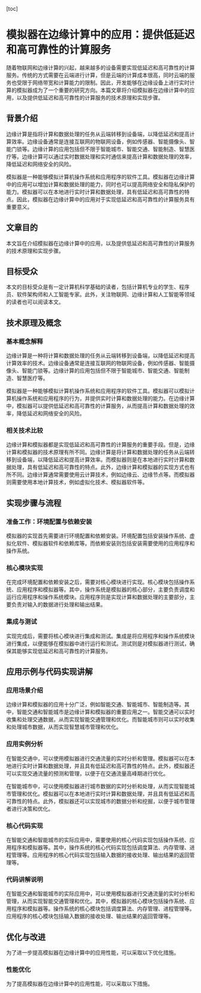 
[toc]                    
                
                
模拟器在边缘计算中的应用：提供低延迟和高可靠性的计算服务
=================

随着物联网和边缘计算的兴起，越来越多的设备需要实现低延迟和高可靠性的计算服务。传统的方式需要在云端进行计算，但是云端的计算成本很高，同时云端的服务也受限于网络带宽和计算能力的限制。因此，开发能够在边缘设备上进行实时计算的模拟器成为了一个重要的研究方向。本篇文章将介绍模拟器在边缘计算中的应用，以及提供低延迟和高可靠性的计算服务的技术原理和实现步骤。

背景介绍
--------

边缘计算是指将计算和数据处理的任务从云端转移到设备端，以降低延迟和提高计算效率。边缘设备通常是连接互联网的物联网设备，例如传感器、智能摄像头、智能门锁等。边缘计算的应用包括但不限于智能城市、智能交通、智能制造、智慧医疗等。边缘计算可以通过实时数据处理和实时通信来提高计算和数据处理的效率，降低延迟和网络安全的风险。

模拟器是一种能够模拟计算机操作系统和应用程序的软件工具。模拟器在边缘计算中的应用可以增加计算和数据处理的能力，同时也可以提高网络安全和隐私保护的能力。模拟器可以在本地进行实时计算和数据处理，具有低延迟和高可靠性的特点。因此，模拟器在边缘计算中的应用对于实现低延迟和高可靠性的计算服务具有重要意义。

文章目的
---------

本文旨在介绍模拟器在边缘计算中的应用，以及提供低延迟和高可靠性的计算服务的技术原理和实现步骤。

目标受众
---------

本文的目标受众是有一定计算机科学基础的读者，包括计算机专业的学生、程序员、软件架构师和人工智能专家。此外，关注物联网、边缘计算和人工智能等领域的读者也可以阅读本文。

技术原理及概念
------------------

### 基本概念解释

边缘计算是一种将计算和数据处理的任务从云端转移到设备端，以降低延迟和提高计算效率的技术。边缘设备通常是连接互联网的物联网设备，例如传感器、智能摄像头、智能门锁等。边缘计算的应用包括但不限于智能城市、智能交通、智能制造、智慧医疗等。

模拟器是一种能够模拟计算机操作系统和应用程序的软件工具。模拟器可以模拟计算机操作系统和应用程序的行为，并提供实时计算和数据处理的能力。在边缘计算中，模拟器可以提供低延迟和高可靠性的计算服务，从而提高计算和数据处理的效率，降低延迟和网络安全的风险。

### 相关技术比较

边缘计算和模拟器都是实现低延迟和高可靠性的计算服务的重要手段。但是，边缘计算和模拟器的技术原理有所不同。边缘计算是将计算和数据处理的任务从云端转移到设备端，以降低延迟和提高计算效率。而模拟器则是在本地进行实时计算和数据处理，具有低延迟和高可靠性的特点。此外，边缘计算和模拟器的实现方式也有所不同。边缘计算通常需要使用云计算技术，例如边缘云、边缘节点等。而模拟器则需要使用本地计算技术，例如虚拟化技术、模拟器软件等。

实现步骤与流程
-------------------------

### 准备工作：环境配置与依赖安装

模拟器的实现首先需要进行环境配置和依赖安装。环境配置包括安装操作系统、虚拟化软件、模拟器软件和依赖库等。而依赖安装则包括安装需要使用的应用程序和操作系统。

### 核心模块实现

在完成环境配置和依赖安装之后，需要对核心模块进行实现。核心模块包括操作系统、应用程序和模拟器等。其中，操作系统是模拟器的核心部分，主要负责调度和运行应用程序和操作系统模块。应用程序则是实现计算和数据处理的主要部分，主要负责对输入的数据进行处理和输出结果。

### 集成与测试

实现完成后，需要将核心模块进行集成和测试。集成是将应用程序和操作系统模块进行集成，以便能够在模拟器中进行运行和测试。测试则是对模拟器进行测试，确保其能够实现低延迟和高可靠性的计算服务。

应用示例与代码实现讲解
-------------------

### 应用场景介绍

边缘计算和模拟器的应用十分广泛，例如智能交通、智能城市、智能制造等。其中，智能交通和智能城市是边缘计算和模拟器的重要应用之一。智能交通可以实时收集和处理交通数据，从而实现智能交通管理和优化。而智能城市则可以实时收集和处理城市数据，从而实现智慧城市管理和优化。

### 应用实例分析

在智能交通中，可以使用模拟器进行交通流量的实时分析和管理。模拟器可以在本地进行实时计算和数据处理，并且具有低延迟和高可靠性的特点。此外，模拟器还可以实现交通流量的预测和管理，以便于在交通流量高峰期进行优化。

在智能城市中，可以使用模拟器进行城市数据的实时分析和处理，从而实现智能城市管理和优化。模拟器可以在本地进行实时计算和数据处理，并且具有低延迟和高可靠性的特点。此外，模拟器还可以实现城市的数据分析和挖掘，以便于城市管理者进行决策和优化。

### 核心代码实现

在智能交通和智能城市的实际应用中，需要使用的核心代码实现包括操作系统、应用程序和模拟器等。其中，操作系统的核心代码实现包括调度算法、内存管理、进程管理等。应用程序的核心代码实现包括输入数据的接收处理、输出结果的返回管理等。

### 代码讲解说明

在智能交通和智能城市的实际应用中，可以使用模拟器进行交通流量的实时分析和管理，从而实现智能交通管理和优化。其中，模拟器的核心模块包括操作系统、应用程序和模拟器等。操作系统的核心模块包括调度算法、内存管理、进程管理等。应用程序的核心模块包括输入数据的接收处理、输出结果的返回管理等。

优化与改进
-----------------

为了进一步提高模拟器在边缘计算中的应用性能，可以采取以下优化措施。

### 性能优化

为了提高模拟器在边缘计算中的应用性能，可以采取以下措施。

